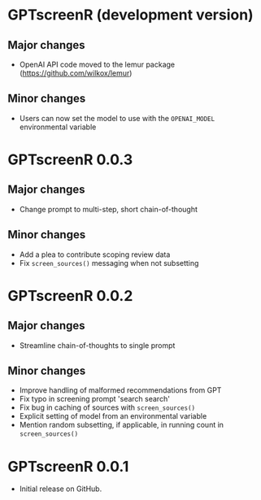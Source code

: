 # GPTscreenR (development version)

## Major changes

- OpenAI API code moved to the lemur package (https://github.com/wilkox/lemur)

## Minor changes

- Users can now set the model to use with the `OPENAI_MODEL` environmental
  variable

# GPTscreenR 0.0.3

## Major changes

- Change prompt to multi-step, short chain-of-thought

## Minor changes

- Add a plea to contribute scoping review data
- Fix `screen_sources()` messaging when not subsetting

# GPTscreenR 0.0.2

## Major changes

- Streamline chain-of-thoughts to single prompt

## Minor changes

- Improve handling of malformed recommendations from GPT
- Fix typo in screening prompt 'search search'
- Fix bug in caching of sources with `screen_sources()`
- Explicit setting of model from an environmental variable
- Mention random subsetting, if applicable, in running count in
  `screen_sources()`

# GPTscreenR 0.0.1

- Initial release on GitHub.
